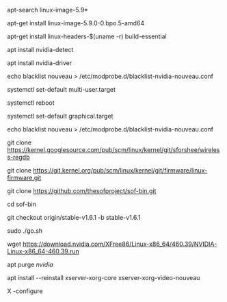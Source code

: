 
apt-search linux-image-5.9*

apt-get install linux-image-5.9.0-0.bpo.5-amd64

apt-get install linux-headers-$(uname -r) build-essential

apt install nvidia-detect

apt install nvidia-driver

echo blacklist nouveau > /etc/modprobe.d/blacklist-nvidia-nouveau.conf

systemctl set-default multi-user.target

systemctl reboot

systemctl set-default graphical.target

echo blacklist nouveau > /etc/modprobe.d/blacklist-nvidia-nouveau.conf

git clone https://kernel.googlesource.com/pub/scm/linux/kernel/git/sforshee/wireless-regdb

git clone https://git.kernel.org/pub/scm/linux/kernel/git/firmware/linux-firmware.git

git clone https://github.com/thesofproject/sof-bin.git

cd sof-bin

git checkout origin/stable-v1.6.1 -b stable-v1.6.1

sudo ./go.sh

wget https://download.nvidia.com/XFree86/Linux-x86_64/460.39/NVIDIA-Linux-x86_64-460.39.run


apt purge *nvidia*

apt install --reinstall xserver-xorg-core xserver-xorg-video-nouveau

 X -configure





